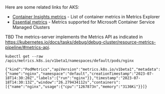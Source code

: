 Here are some related links for AKS:

- [Container Insights metrics](https://learn.microsoft.com/en-us/azure/azure-monitor/containers/container-insights-analyze#view-container-metrics-in-metrics-explorer) - List of container metrics in Metrics Explorer
- [Essential metrics](https://learn.microsoft.com/en-us/azure/azure-monitor/essentials/metrics-supported#microsoftcontainerservicemanagedclusters) - Metrics supported for Microsoft Container Service Managed Clusters

TBD 
The metrics-server implements the Metrics API as indicated in https://kubernetes.io/docs/tasks/debug/debug-cluster/resource-metrics-pipeline/#metrics-api.
```
kubectl get --raw /apis/metrics.k8s.io/v1beta1/namespaces/default/pods/nginx

{"kind":"PodMetrics","apiVersion":"metrics.k8s.io/v1beta1","metadata":{"name":"nginx","namespace":"default","creationTimestamp":"2023-07-18T14:30:20Z","labels":{"run":"nginx"}},"timestamp":"2023-07-18T14:30:13Z","window":"26.279434112s","containers":[{"name":"nginx","usage":{"cpu":"1267873n","memory":"3136Ki"}}]}
```
